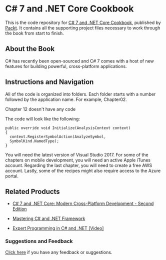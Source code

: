 # C# 7 and .NET Core Cookbook
This is the code repository for [C# 7 and .NET Core Cookbook](https://www.packtpub.com/application-development/c-7-and-net-core-cookbook-second-edition?utm_source=github&utm_medium=repository&utm_campaign=9781787286276), published by [Packt](https://www.packtpub.com/?utm_source=github). It contains all the supporting project files necessary to work through the book from start to finish.
## About the Book
C# has recently been open-sourced and C# 7 comes with a host of new features for building powerful, cross-platform applications.
## Instructions and Navigation
All of the code is organized into folders. Each folder starts with a number followed by the application name. For example, Chapter02.

Chapter 12 doesn't have any code

The code will look like the following:
```
public override void Initialize(AnalysisContext context)
{
  context.RegisterSymbolAction(AnalyzeSymbol,
  SymbolKind.NamedType);
}
```

You will need the latest version of Visual Studio 2017. For some of the chapters on mobile development, you will need an active Apple iTunes account. Regarding the last chapter, you will need to create a free AWS account. Lastly, some of the recipes might also require access to the Azure portal.

## Related Products
* [C# 7 and .NET Core: Modern Cross-Platform Development - Second Edition](https://www.packtpub.com/application-development/c-7-and-net-core-modern-cross-platform-development-second-edition?utm_source=github&utm_medium=repository&utm_campaign=9781787129559)

* [Mastering C# and .NET Framework](https://www.packtpub.com/application-development/mastering-c-and-net-framework?utm_source=github&utm_medium=repository&utm_campaign=9781785884375)

* [Expert Programming in C# and .NET [Video]](https://www.packtpub.com/application-development/expert-programming-c-and-net-video?utm_source=github&utm_medium=repository&utm_campaign=9781786464057)

### Suggestions and Feedback
[Click here](https://docs.google.com/forms/d/e/1FAIpQLSe5qwunkGf6PUvzPirPDtuy1Du5Rlzew23UBp2S-P3wB-GcwQ/viewform) if you have any feedback or suggestions.
